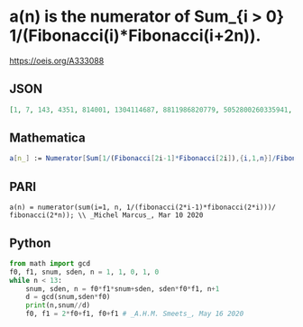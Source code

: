 # a\(n\) is the numerator of Sum\_\{i \> 0\} 1/\(Fibonacci\(i\)\*Fibonacci\(i\+2n\)\)\.
https://oeis.org/A333088
## JSON
```JSON
[1, 7, 143, 4351, 814001, 1304114687, 8811986820779, 5052800260335941, 153317149364862950801, 131408899191108437793754033, 11009306212815764937387730291387, 4837569887867603346019952058036959933, 37818210546715267110622871226615561517197713]
```
## Mathematica
```Mathematica
a[n_] := Numerator[Sum[1/(Fibonacci[2i-1]*Fibonacci[2i]),{i,1,n}]/Fibonacci[2n]]; Array[a, 13] (* _Amiram Eldar_, Mar 10 2020 *)
```
## PARI
```PARI
a(n) = numerator(sum(i=1, n, 1/(fibonacci(2*i-1)*fibonacci(2*i)))/ fibonacci(2*n)); \\ _Michel Marcus_, Mar 10 2020
```
## Python
```Python
from math import gcd
f0, f1, snum, sden, n = 1, 1, 0, 1, 0
while n < 13:
    snum, sden, n = f0*f1*snum+sden, sden*f0*f1, n+1
    d = gcd(snum,sden*f0)
    print(n,snum//d)
    f0, f1 = 2*f0+f1, f0+f1 # _A.H.M. Smeets_, May 16 2020
```
